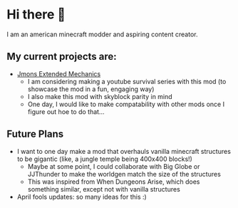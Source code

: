 # Hi there 👋
I am an american minecraft modder and aspiring content creator.

## My current projects are:
 - [Jmons Extended Mechanics](https://github.com/JmonJoshMC/JmonExtendedMechanics)
   - I am considering making a youtube survival series with this mod (to showcase the mod in a fun, engaging way)
   - I also make this mod with skyblock parity in mind
   - One day, I would like to make compatability with other mods once I figure out hoe to do that...

## Future Plans
 - I want to one day make a mod that overhauls vanilla minecraft structures to be gigantic (like, a jungle temple being 400x400 blocks!)
   - Maybe at some point, I could collaborate with Big Globe or JJThunder to make the worldgen match the size of the structures
   - This was inspired from When Dungeons Arise, which does something similar, except not with vanilla structures
 - April fools updates: so many ideas for this :)

